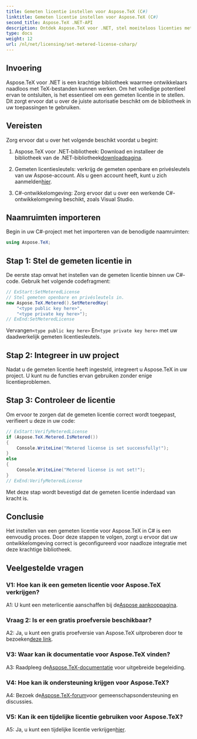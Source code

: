 ```yaml
---
title: Gemeten licentie instellen voor Aspose.TeX (C#)
linktitle: Gemeten licentie instellen voor Aspose.TeX (C#)
second_title: Aspose.TeX .NET-API
description: Ontdek Aspose.TeX voor .NET, stel moeiteloos licenties met datalimiet in en ontgrendel het volledige potentieel van TeX-bestandsmanipulatie in uw C#-projecten.
type: docs
weight: 12
url: /nl/net/licensing/set-metered-license-csharp/
---
```

## Invoering

Aspose.TeX voor .NET is een krachtige bibliotheek waarmee ontwikkelaars naadloos met TeX-bestanden kunnen werken. Om het volledige potentieel ervan te ontsluiten, is het essentieel om een gemeten licentie in te stellen. Dit zorgt ervoor dat u over de juiste autorisatie beschikt om de bibliotheek in uw toepassingen te gebruiken.

## Vereisten

Zorg ervoor dat u over het volgende beschikt voordat u begint:

1.  Aspose.TeX voor .NET-bibliotheek: Download en installeer de bibliotheek van de .NET-bibliotheek[downloadpagina](https://releases.aspose.com/tex/net/).

2.  Gemeten licentiesleutels: verkrijg de gemeten openbare en privésleutels van uw Aspose-account. Als u geen account heeft, kunt u zich aanmelden[hier](https://purchase.aspose.com/buy).

3. C#-ontwikkelomgeving: Zorg ervoor dat u over een werkende C#-ontwikkelomgeving beschikt, zoals Visual Studio.

## Naamruimten importeren

Begin in uw C#-project met het importeren van de benodigde naamruimten:

```csharp
using Aspose.TeX;
```

## Stap 1: Stel de gemeten licentie in

De eerste stap omvat het instellen van de gemeten licentie binnen uw C#-code. Gebruik het volgende codefragment:

```csharp
// ExStart:SetMeteredLicense
// Stel gemeten openbare en privésleutels in.
new Aspose.TeX.Metered().SetMeteredKey(
    "<type public key here>",
    "<type private key here>");
// ExEnd:SetMeteredLicense
```

 Vervangen`<type public key here>` En`<type private key here>` met uw daadwerkelijk gemeten licentiesleutels.

## Stap 2: Integreer in uw project

Nadat u de gemeten licentie heeft ingesteld, integreert u Aspose.TeX in uw project. U kunt nu de functies ervan gebruiken zonder enige licentieproblemen.

## Stap 3: Controleer de licentie

Om ervoor te zorgen dat de gemeten licentie correct wordt toegepast, verifieert u deze in uw code:

```csharp
// ExStart:VerifyMeteredLicense
if (Aspose.TeX.Metered.IsMetered())
{
    Console.WriteLine("Metered license is set successfully!");
}
else
{
    Console.WriteLine("Metered license is not set!");
}
// ExEnd:VerifyMeteredLicense
```

Met deze stap wordt bevestigd dat de gemeten licentie inderdaad van kracht is.

## Conclusie

Het instellen van een gemeten licentie voor Aspose.TeX in C# is een eenvoudig proces. Door deze stappen te volgen, zorgt u ervoor dat uw ontwikkelomgeving correct is geconfigureerd voor naadloze integratie met deze krachtige bibliotheek.

## Veelgestelde vragen

### V1: Hoe kan ik een gemeten licentie voor Aspose.TeX verkrijgen?

 A1: U kunt een meterlicentie aanschaffen bij de[Aspose aankooppagina](https://purchase.aspose.com/buy).

### Vraag 2: Is er een gratis proefversie beschikbaar?

 A2: Ja, u kunt een gratis proefversie van Aspose.TeX uitproberen door te bezoeken[deze link](https://releases.aspose.com/).

### V3: Waar kan ik documentatie voor Aspose.TeX vinden?

 A3: Raadpleeg de[Aspose.TeX-documentatie](https://reference.aspose.com/tex/net/) voor uitgebreide begeleiding.

### V4: Hoe kan ik ondersteuning krijgen voor Aspose.TeX?

 A4: Bezoek de[Aspose.TeX-forum](https://forum.aspose.com/c/tex/47)voor gemeenschapsondersteuning en discussies.

### V5: Kan ik een tijdelijke licentie gebruiken voor Aspose.TeX?

 A5: Ja, u kunt een tijdelijke licentie verkrijgen[hier](https://purchase.aspose.com/temporary-license/).